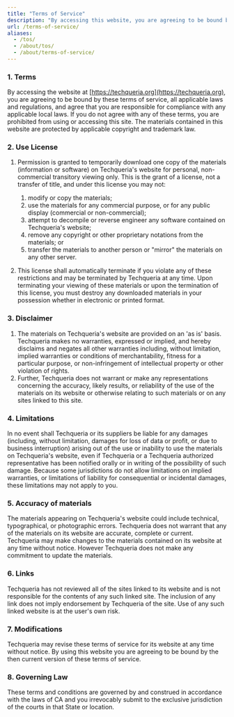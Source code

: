 ```yaml
---
title: "Terms of Service"
description: "By accessing this website, you are agreeing to be bound by these terms of service, all applicable laws and regulations, and agree that you are responsible for compliance with any applicable local laws."
url: /terms-of-service/
aliases:
  - /tos/
  - /about/tos/
  - /about/terms-of-service/
---
```


### 1. Terms

By accessing the website at [https://techqueria.org](https://techqueria.org), you are agreeing to be bound by these terms of service, all applicable laws and regulations, and agree that you are responsible for compliance with any applicable local laws. If you do not agree with any of these terms, you are prohibited from using or accessing this site. The materials contained in this website are protected by applicable copyright and trademark law.

### 2. Use License

1. Permission is granted to temporarily download one copy of the materials (information or software) on Techqueria's website for personal, non-commercial transitory viewing only. This is the grant of a license, not a transfer of title, and under this license you may not:

   1. modify or copy the materials;
   2. use the materials for any commercial purpose, or for any public display (commercial or non-commercial);
   3. attempt to decompile or reverse engineer any software contained on Techqueria's website;
   4. remove any copyright or other proprietary notations from the materials; or
   5. transfer the materials to another person or "mirror" the materials on any other server.

2. This license shall automatically terminate if you violate any of these restrictions and may be terminated by Techqueria at any time. Upon terminating your viewing of these materials or upon the termination of this license, you must destroy any downloaded materials in your possession whether in electronic or printed format.

### 3. Disclaimer

1. The materials on Techqueria's website are provided on an 'as is' basis. Techqueria makes no warranties, expressed or implied, and hereby disclaims and negates all other warranties including, without limitation, implied warranties or conditions of merchantability, fitness for a particular purpose, or non-infringement of intellectual property or other violation of rights.
2. Further, Techqueria does not warrant or make any representations concerning the accuracy, likely results, or reliability of the use of the materials on its website or otherwise relating to such materials or on any sites linked to this site.

### 4. Limitations

In no event shall Techqueria or its suppliers be liable for any damages (including, without limitation, damages for loss of data or profit, or due to business interruption) arising out of the use or inability to use the materials on Techqueria's website, even if Techqueria or a Techqueria authorized representative has been notified orally or in writing of the possibility of such damage. Because some jurisdictions do not allow limitations on implied warranties, or limitations of liability for consequential or incidental damages, these limitations may not apply to you.

### 5. Accuracy of materials

The materials appearing on Techqueria's website could include technical, typographical, or photographic errors. Techqueria does not warrant that any of the materials on its website are accurate, complete or current. Techqueria may make changes to the materials contained on its website at any time without notice. However Techqueria does not make any commitment to update the materials.

### 6. Links

Techqueria has not reviewed all of the sites linked to its website and is not responsible for the contents of any such linked site. The inclusion of any link does not imply endorsement by Techqueria of the site. Use of any such linked website is at the user's own risk.

### 7. Modifications

Techqueria may revise these terms of service for its website at any time without notice. By using this website you are agreeing to be bound by the then current version of these terms of service.

### 8. Governing Law

These terms and conditions are governed by and construed in accordance with the laws of CA and you irrevocably submit to the exclusive jurisdiction of the courts in that State or location.
